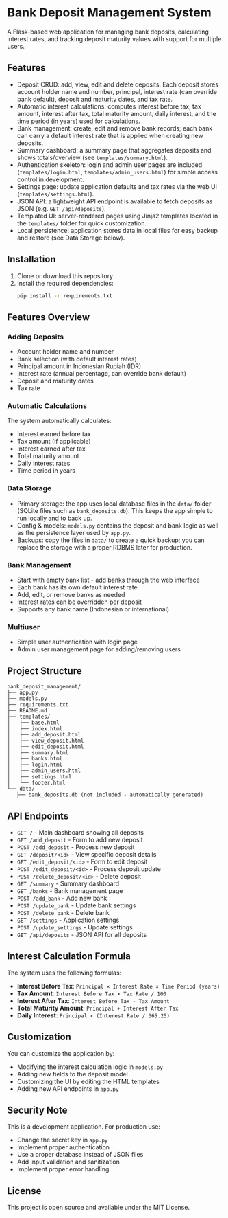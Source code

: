 # Bank Deposit Management System

A Flask-based web application for managing bank deposits, calculating interest rates, and tracking deposit maturity values with support for multiple users.
 

## Features
- Deposit CRUD: add, view, edit and delete deposits. Each deposit stores account holder name and number, principal, interest rate (can override bank default), deposit and maturity dates, and tax rate.
- Automatic interest calculations: computes interest before tax, tax amount, interest after tax, total maturity amount, daily interest, and the time period (in years) used for calculations.
- Bank management: create, edit and remove bank records; each bank can carry a default interest rate that is applied when creating new deposits.
- Summary dashboard: a summary page that aggregates deposits and shows totals/overview (see `templates/summary.html`).
- Authentication skeleton: login and admin user pages are included (`templates/login.html`, `templates/admin_users.html`) for simple access control in development.
- Settings page: update application defaults and tax rates via the web UI (`templates/settings.html`).
- JSON API: a lightweight API endpoint is available to fetch deposits as JSON (e.g. `GET /api/deposits`).
- Templated UI: server-rendered pages using Jinja2 templates located in the `templates/` folder for quick customization.
- Local persistence: application stores data in local files for easy backup and restore (see Data Storage below).

## Installation

1. Clone or download this repository
2. Install the required dependencies:
   ```bash
   pip install -r requirements.txt
   ```

## Features Overview

### Adding Deposits
- Account holder name and number
- Bank selection (with default interest rates)
- Principal amount in Indonesian Rupiah (IDR)
- Interest rate (annual percentage, can override bank default)
- Deposit and maturity dates
- Tax rate

### Automatic Calculations
The system automatically calculates:
- Interest earned before tax
- Tax amount (if applicable)
- Interest earned after tax
- Total maturity amount
- Daily interest rates
- Time period in years

### Data Storage
- Primary storage: the app uses local database files in the `data/` folder (SQLite files such as `bank_deposits.db`). This keeps the app simple to run locally and to back up.
- Config & models: `models.py` contains the deposit and bank logic as well as the persistence layer used by `app.py`.
- Backups: copy the files in `data/` to create a quick backup; you can replace the storage with a proper RDBMS later for production.

### Bank Management
- Start with empty bank list - add banks through the web interface
- Each bank has its own default interest rate
- Add, edit, or remove banks as needed
- Interest rates can be overridden per deposit
- Supports any bank name (Indonesian or international)

### Multiuser 
- Simple user authentication with login page
- Admin user management page for adding/removing users

## Project Structure

```
bank_deposit_management/
├── app.py
├── models.py
├── requirements.txt
├── README.md
├── templates/
│   ├── base.html
│   ├── index.html
│   ├── add_deposit.html
│   ├── view_deposit.html
│   ├── edit_deposit.html
│   ├── summary.html
│   ├── banks.html
│   ├── login.html
│   ├── admin_users.html
│   ├── settings.html
│   └── footer.html
└── data/ 
   ├── bank_deposits.db (not included - automatically generated)
```

## API Endpoints

- `GET /` - Main dashboard showing all deposits
- `GET /add_deposit` - Form to add new deposit
- `POST /add_deposit` - Process new deposit
- `GET /deposit/<id>` - View specific deposit details
- `GET /edit_deposit/<id>` - Form to edit deposit
- `POST /edit_deposit/<id>` - Process deposit update
- `POST /delete_deposit/<id>` - Delete deposit
- `GET /summary` - Summary dashboard
- `GET /banks` - Bank management page
- `POST /add_bank` - Add new bank
- `POST /update_bank` - Update bank settings
- `POST /delete_bank` - Delete bank
- `GET /settings` - Application settings
- `POST /update_settings` - Update settings
- `GET /api/deposits` - JSON API for all deposits

## Interest Calculation Formula

The system uses the following formulas:

- **Interest Before Tax**: `Principal × Interest Rate × Time Period (years)`
- **Tax Amount**: `Interest Before Tax × Tax Rate / 100`
- **Interest After Tax**: `Interest Before Tax - Tax Amount`
- **Total Maturity Amount**: `Principal + Interest After Tax`
- **Daily Interest**: `Principal × (Interest Rate / 365.25)`

## Customization

You can customize the application by:
- Modifying the interest calculation logic in `models.py`
- Adding new fields to the deposit model
- Customizing the UI by editing the HTML templates
- Adding new API endpoints in `app.py`

## Security Note

This is a development application. For production use:
- Change the secret key in `app.py`
- Implement proper authentication
- Use a proper database instead of JSON files
- Add input validation and sanitization
- Implement proper error handling

## License

This project is open source and available under the MIT License.
